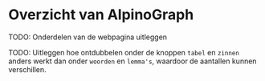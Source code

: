 # Overzicht van AlpinoGraph

TODO: Onderdelen van de webpagina uitleggen


TODO: Uitleggen hoe ontdubbelen onder de knoppen `tabel` en `zinnen`
anders werkt dan onder `woorden` en `lemma's`, waardoor de aantallen
kunnen verschillen.
